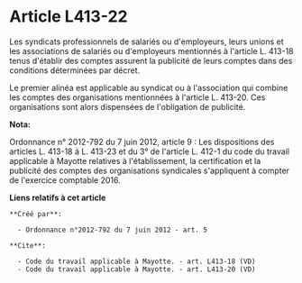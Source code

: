 # Article L413-22

Les syndicats professionnels de salariés ou d'employeurs, leurs unions et les associations de salariés ou d'employeurs
mentionnés à l'article L. 413-18 tenus d'établir des comptes assurent la publicité de leurs comptes dans des conditions
déterminées par décret. 

Le premier alinéa est applicable au syndicat ou à l'association qui combine les comptes des organisations mentionnées à
l'article L. 413-20. Ces organisations sont alors dispensées de l'obligation de publicité.

**Nota:**

Ordonnance n° 2012-792 du 7 juin 2012, article 9 : Les dispositions des articles L. 413-18 à L. 413-23 et du 3° de l'article
L. 412-1 du code du travail applicable à Mayotte relatives à l'établissement, la certification et la publicité des comptes
des organisations syndicales s'appliquent à compter de l'exercice comptable 2016.

**Liens relatifs à cet article**

	**Créé par**:

	  - Ordonnance n°2012-792 du 7 juin 2012 - art. 5

	**Cite**:

	  - Code du travail applicable à Mayotte. - art. L413-18 (VD)
	  - Code du travail applicable à Mayotte. - art. L413-20 (VD)
